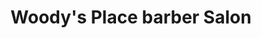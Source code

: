 ---
title: "Woody's Place barber Salon"
url: /detroit/woodys-place-barber-salon/
shop: hairdresser
---